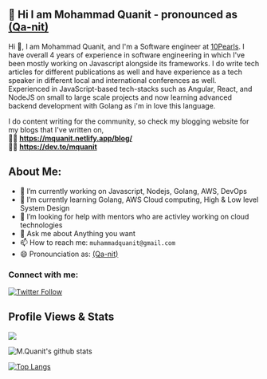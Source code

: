 ## 👋 Hi I am Mohammad Quanit - pronounced as [(Qa-nit)](https://www.nameslook.com/qanit/)

Hi 👋, I am Mohammad Quanit, and I'm a Software engineer at [10Pearls](https://10pearls.com/). I have overall 4 years of experience in software engineering in which I've been mostly working on Javascript alongside its frameworks. I do write tech articles for different publications as well and have experience as a tech speaker in different local and international conferences as well. Experienced in JavaScript-based tech-stacks such as Angular, React, and NodeJS on small to large scale projects and now learning advanced backend development with Golang as i'm in love this language.

I do content writing for the community, so check my blogging website for my blogs that I've written on, <br />
✍🏻 **https://mquanit.netlify.app/blog/** <br />
✍🏻 **https://dev.to/mquanit**

## About Me:
- 🔭 I’m currently working on Javascript, Nodejs, Golang, AWS, DevOps
- 🌱 I’m currently learning Golang, AWS Cloud computing, High & Low level System Design
- 🤔 I’m looking for help with mentors who are activley working on cloud technologies
- 💬 Ask me about Anything you want
- 📫 How to reach me: `muhammadquanit@gmail.com`
- 😄 Pronounciation as: [(Qa-nit)](https://www.nameslook.com/qanit/)


### Connect with me:
[![Twitter Follow](https://img.shields.io/twitter/follow/mquanit?color=1DA1F2&logo=twitter&style=for-the-badge)](https://twitter.com/mquanit)

 
## Profile Views & Stats
![](https://komarev.com/ghpvc/?username=Mohammad-Quanit)


![M.Quanit's github stats](https://github-readme-stats.vercel.app/api?username=mohammad-quanit&include_all_commits=true&count_private=true&show_icons=true&theme=radical&cache_seconds=1800)


[![Top Langs](https://github-readme-stats.vercel.app/api/top-langs/?username=Mohammad-Quanit&layout=compact&count_private=true&show_icons=true&theme=radical&langs_count=8&hide=html,php,dart,vue)](https://github.com/anuraghazra/github-readme-stats)


<!--
**Mohammad-Quanit/Mohammad-Quanit** is a ✨ _special_ ✨ repository because its `README.md` (this file) appears on your GitHub profile.
## Stargazers

[![Stargazers repo roster for @Mohammad-Quanit/Mohammad-Quanit](https://reporoster.com/stars/Mohammad-Quanit/Mohammad-Quanit)](https://github.com/Mohammad-Quanit/Mohammad-Quanit/stargazers)

